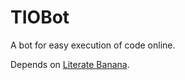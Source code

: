 # TIOBot
A bot for easy execution of code online.

Depends on [Literate Banana](https://github.com/totallyhuman/literate-banana).
